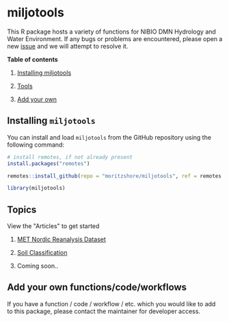 # miljotools

This R package hosts a variety of functions for NIBIO DMN Hydrology and Water Environment. If any bugs or problems are encountered, please open a new [issue](https://github.com/moritzshore/miljotools/issues) and we will attempt to resolve it.

**Table of contents**

1.  [Installing miljotools](#install)

2.  [Tools](#start)

3.  [Add your own](#add)

## Installing `miljotools` <a name="install"></a>

You can install and load `miljotools` from the GitHub repository using the following command:

``` r
# install remotes, if not already present
install.packages("remotes")

remotes::install_github(repo = "moritzshore/miljotools", ref = remotes::github_release())

library(miljotools)
```

## Topics <a name="start"></a>

View the "Articles" to get started

1.  [MET Nordic Reanalysis Dataset](https://moritzshore.github.io/miljotools/articles/metno_reanal.html)

2.  [Soil Classification](https://moritzshore.github.io/miljotools/articles/Norwegian_Soil_Classification.html)

3.  Coming soon..

## Add your own functions/code/workflows <a name="add"></a>

If you have a function / code / workflow / etc. which you would like to add to this package, please contact the maintainer for developer access.
